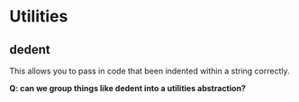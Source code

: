 # Utilities

## dedent

This allows you to pass in code that been indented within a string correctly.

**Q: can we group things like dedent into a utilities abstraction?**
